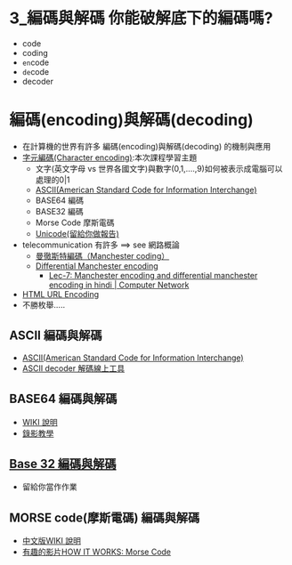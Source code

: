 # 3_編碼與解碼 你能破解底下的編碼嗎?
- code
- coding
- `en`code
- `de`code
- decoder

# 編碼(encoding)與解碼(decoding) 
- 在計算機的世界有許多 編碼(encoding)與解碼(decoding) 的機制與應用
- [字元編碼(Character encoding)](https://en.wikipedia.org/wiki/Character_encoding):本次課程學習主題
  - 文字(英文字母 vs 世界各國文字)與數字(0,1,....,9)如何被表示成電腦可以處理的0|1
  - [ASCII(American Standard Code for Information Interchange)](https://en.wikipedia.org/wiki/ASCII)
  - BASE64 編碼
  - BASE32 編碼
  - Morse Code 摩斯電碼
  - [Unicode(留給你做報告)](https://en.wikipedia.org/wiki/Unicode)
- telecommunication 有許多 ==> see 網路概論 
  - [曼徹斯特編碼（Manchester coding）](https://en.wikipedia.org/wiki/Manchester_code)
  - [Differential Manchester encoding](https://en.wikipedia.org/wiki/Differential_Manchester_encoding)
    - [Lec-7: Manchester encoding and differential manchester encoding in hindi | Computer Network](https://www.youtube.com/watch?v=3IaB2a8tXLA)
- [HTML URL Encoding](https://www.w3schools.com/tags/ref_urlencode.asp)
- 不勝枚舉.....



## ASCII 編碼與解碼
- [ASCII(American Standard Code for Information Interchange)](https://en.wikipedia.org/wiki/ASCII)
- [ASCII decoder 解碼線上工具](https://www.dcode.fr/ascii-code)

## BASE64 編碼與解碼
- [WIKI 說明](https://zh.wikipedia.org/wiki/Base64)
- [錄影教學](https://youtu.be/pIYU3qnn9bU)

## [Base 32 編碼與解碼](https://en.wikipedia.org/wiki/Base32)
- 留給你當作作業

## MORSE code(摩斯電碼) 編碼與解碼
- [中文版WIKI 說明](https://zh.wikipedia.org/wiki/%E6%91%A9%E5%B0%94%E6%96%AF%E7%94%B5%E7%A0%81)
- [有趣的影片HOW IT WORKS: Morse Code](https://www.youtube.com/watch?v=xsDk5_bktFo)


